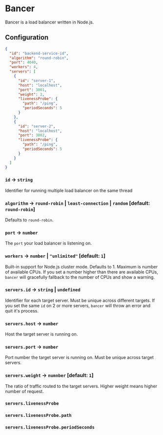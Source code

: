 # Bancer
Bancer is a load balancer written in Node.js.

## Configuration
```json
{
  "id": "backend-service-id",
  "algorithm": "round-robin",
  "port": 4040,
  "workers": 4,
  "servers": [
    {
      "id": "server-1",
      "host": "localhost",
      "port": 3001,
      "weight": 2,
      "livenessProbe": {
        "path": "/ping",
        "periodSeconds": 5
      }
    },
    {
      "id": "server-2",
      "host": "localhost",
      "port": 3002,
      "livenessProbe": {
        "path": "/ping",
        "periodSeconds": 5
      }
    }
  ]
}
```

### `id` -> `string`
Identifier for running multiple load balancer on the same thread

### `algorithm` -> `round-robin` | `least-connection` | `random` [default: `round-robin`]
Defaults to `round-robin`.

### `port` -> `number`
The `port` your load balancer is listening on.

### `workers` -> `number` | `"unlimited"` [default: `1`]
Built-in support for Node.js cluster mode. Defaults to 1. Maximum is number of available CPUs. If you set a number higher than there are available CPUs, `bancer` will gracefully fallback to the number of CPUs and show a warning.

### `servers.id` -> `string` | `undefined`
Identifier for each target server. Must be unique across different targets. If you set the same `id` on 2 or more servers, `bancer` will throw an error and quit it's process.

### `servers.host` -> `number`
Host the target server is running on.

### `servers.port` -> `number`
Port number the target server is running on. Must be unique across target servers.

### `servers.weight` -> `numnber` [default: `1`]
The ratio of traffic routed to the target servers. Higher weight means higher number of request.

### `servers.livenessProbe`

### `servers.livenessProbe.path`

### `servers.livenessProbe.periodSeconds`
